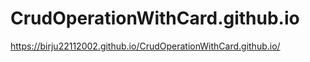 # CrudOperationWithCard.github.io



https://birju22112002.github.io/CrudOperationWithCard.github.io/
